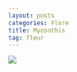 ```yaml
---
layout: posts
categories: Flore
title: Myosothis
tag: fleur
---
```

<img src="/faune_flore_meyrin/images/IMG_8593a.jpg" />
